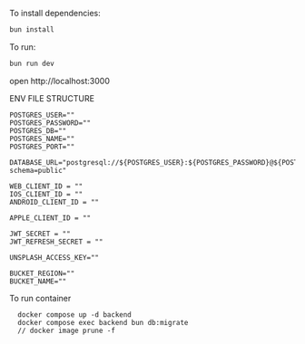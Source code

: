 To install dependencies:

```sh
bun install
```

To run:

```sh
bun run dev
```

open http://localhost:3000

ENV FILE STRUCTURE

```
POSTGRES_USER=""
POSTGRES_PASSWORD=""
POSTGRES_DB=""
POSTGRES_NAME=""
POSTGRES_PORT=""

DATABASE_URL="postgresql://${POSTGRES_USER}:${POSTGRES_PASSWORD}@${POSTGRES_NAME}:${POSTGRES_PORT}/${POSTGRES_DB}?schema=public"

WEB_CLIENT_ID = ""
IOS_CLIENT_ID = ""
ANDROID_CLIENT_ID = ""

APPLE_CLIENT_ID = ""

JWT_SECRET = ""
JWT_REFRESH_SECRET = ""

UNSPLASH_ACCESS_KEY=""

BUCKET_REGION=""
BUCKET_NAME=""
```

To run container

```
  docker compose up -d backend
  docker compose exec backend bun db:migrate
  // docker image prune -f
```
